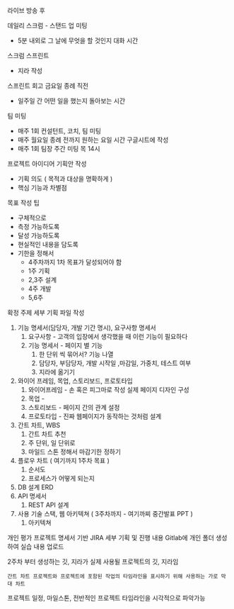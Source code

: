라이브 방송 후

데일리 스크럼 - 스탠드 업 미팅
- 5분 내외로 그 날에 무엇을 할 것인지 대화 시간

스크럼 스프린트
- 지라 작성

스프린트 회고
금요일 종례 직전 
- 일주일 간 어떤 일을 했는지 돌아보는 시간

팀 미팅
- 매주 1회 컨설턴트, 코치, 팀 미팅
- 매주 월요일 종례 전까지 원하는 요일 시간 구글시트에 작성
- 매주 1회 팀장 주간 미팅 목 14시

프로젝트 아이디어 기획안 작성
- 기획 의도 ( 목적과 대상을 명확하게 )
- 핵심 기능과 차별점

목표 작성 팁
- 구체적으로
- 측정 가능하도록
- 달성 가능하도록
- 현실적인 내용을 담도록
- 기한을 정해서
	- 4주차까지 1차 목표가 달성되어야 함
	- 1주 기획
	- 2,3주 설계
	- 4주 개발
	- 5,6주

확정 주제 세부 기획 파일 작성
1. 기능 명세서(담당자, 개발 기간 명시), 요구사항 명세서
	1. 요구사항 - 고객의 입장에서 생각했을 때 이런 기능이 필요하다
	2. 기능 명세서 - 페이지 별 기능
		1. 한 단위 씩 묶어서? 기능 나열
		2. 담당자, 부담당자, 개발 시작일 ,마감일, 가중치, 테스트 여부
		3. 지라에 옮기기
2. 와이어 프레임, 목업, 스토리보드, 프로토타입
	1. 와이어프레임 - 손 혹은 피그마로 작성 실제 페이지 디자인 구성
	2. 목업 - 
	3. 스토리보드 - 페이지 간의 관계 설정
	4. 프로토타입 - 진짜 웹페이지가 동작하는 것처럼 설계
3. 간트 차트, WBS
	1. 간트 차트 추천
	2. 주 단위, 일 단위로 
	3. 마일드 스톤 정해서 마감기한 정하기
4. 플로우 차트 ( 여기까지 1주차 목표 )
	1. 순서도
	2. 프로세스가 어떻게 되는지
5. DB 설계 ERD
7. API 명세서 
	1. REST API 설계
8. 사용 기술 스택, 웹 아키텍쳐 ( 3주차까지 - 여기까찌 중간발표 PPT )
	1. 아키텍쳐 

개인 평가
프로젝트 명세서 기반
JIRA 세부 기획 및 진행 내용
Gitlab에 개인 폴더 생성하여 실습 내용 업로드

2주차 부터 생성하는 깃, 지라가 실제 사용될 프로젝트의 깃, 지라임

	간트 차트 프로젝트와 프로젝트에 포함된 작업의 타임라인을 표시하기 위해 사용하는 가로 막대 차트

프로젝트 일정, 마일스톤, 전반적인 프로젝트 타임라인을 시각적으로 파악가능